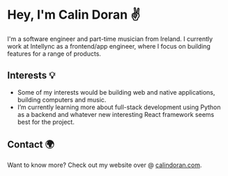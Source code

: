 # Hey, I'm Calin Doran ✌️

I'm a software engineer and part-time musician from Ireland. I currently work at Intellync as a frontend/app engineer, where I focus on building features for a range of products.

## Interests 💡

- Some of my interests would be building web and native applications, building computers and music.
- I’m currently learning more about full-stack development using Python as a backend and whatever new interesting React framework seems best for the project.

## Contact 🌍

Want to know more? Check out my website over @ [calindoran.com](https://calindoran.com).
